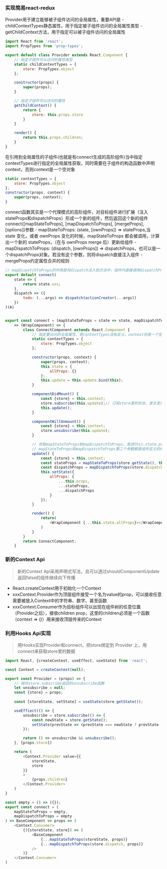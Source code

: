 ### 实现简易react-redux
Provider用于建立能够被子组件访问的全局属性，重要API是
    - childContextTypes静态属性，用于指定被子组件访问的全局属性类型
    - getChildContext方法，用于指定可以被子组件访问的全局属性
```js
import React from 'react';
import PropTypes from 'prop-types';

export default class Provider extends React.Component {
    // 指定子组件可以访问的属性类型
    static childContextTypes = {
        store: PropTypes.object
    };

    constructor(props) {
        super(props);
    }

    // 指定子组件可以访问的属性
    getChildContext() {
        return {
            store: this.props.store
        }
    }

    render() {
        return this.props.children;
    }
}
```
在引用到全局属性的子组件(也就是有connect生成的高阶组件)当中指定contextTypes进行指定的全局属性获取，同时需要在子组件的构造函数中声明context，否则context是一个空对象
```js
static contextTypes = {
    store: PropTypes.object
};
constructor(props, context) {
    super(props, context);
}
```

connect函数其实是一个代理模式的高阶组件，对目标组件进行扩展（注入stateProps和dispatchProps）形成一个新的组件，然后返回这个新的组件
connect([mapStateToProps], [mapDispatchToProps], [mergeProps], [options])参数
    - mapStateToProps: (state, [ownProps]) => stateProps,当 state 变化，或者 ownProps 变化的时候，mapStateToProps 都会被调用，计算出一个新的 stateProps，（在与 ownProps merge 后）更新给组件
    - mapDispatchToProps: (dispatch, [ownProps]) => dispatchProps，也可以是一个dispatchProps对象。若没有这个参数，则将dispatch直接注入组件
    - mergeProps约定属性合并的规则
```js
// mapDispatchToProps的作用是将dispatch注入到方法中，组件内直接调用dispatchProps内的方法即可修改状态
export default connect(
    state => {
        return state.xxx;
    },
    dispatch => ({
        todo: (...args) => dispatch(actionCreator(...args))
    })
)(A)


export const connect = (mapStateToProps = state => state, mapDispatchToProps)
    => (WrapComponent) => {
        class ConnectComponent extends React.Component {
            // 指定要访问的全局属性，若contextTypes没有定义，context将是一个空对象
            static contextTypes = {
                store: PropTypes.object
            };

            constructor(props, context) {
                super(props, context);
                this.state = {
                    allProps: {}
                };
                this.update = this.update.bind(this);
            }

            componentDidMount() {
                const {store} = this.context;
                store.subscribe(this.update);// 订阅store里的状态，发生变化就调用update函数
                this.update();
            }

            componentWillUnmount() {
                const {store} = this.context;
                store.unsubscribe(this.update);
            }

            // 获取mapStateToProps和mapDispatchToProps，放进this.state.props中更新组件
            // mapStateToProps和mapDispatchToProps第二个参数都是组件定义的时候传入的props，将属性merge
            update() {
                const {store} = this.context;
                const stateProps = mapStateToProps(store.getState(), this.props);
                const dispatchProps = mapDispatchToProps(store.dispatch, this.props);
                this.setState({
                    allProps: {
                        ...this.props,
                        ...stateProps,
                        ...dispatchProps
                    }
                });
            }

            render() {
                return(
                    <WrapComponent {...this.state.allProps}></WrapComponent>
                )
            }
        }
        return ConnectComponent;
    }
```



### 新的Context Api
>新的Context Api采用声明式写法，且可以透过shouldComponentUpdate返回false的组件继续向下传播
- React.createContext用于初始化一个Context
- xxxContext.Provider作为顶层组件接受一个名为value的prop，可以接收任意需要被放入Context中的字符串、数字、甚至函数
- xxxContext.Consumer作为目标组件可以出现在组件树的任意位置（Provider之后），接收children prop，这里的children必须是一个函数（context => ()）用来接收顶层传来的Context

### 利用Hooks Api实现
>用Hooks实现Provider和connect，把store绑定到 Provider 上，用connect来获取store里的数据
```js
import React, {createContext, useEffect, useState} from 'react';

const Context = createContext(null);

export const Provider = (props) => {
    // 保存store.subscribe返回的unsubscribe函数
    let unsubscribe = null;
    const {store} = props;
    
    const [storeState, setState] = useState(store.getState());

    useEffiect(() => {
        unsubscribe = store.subscribe(() => {
            const newState = store.getState();
            setState(prevState => (prevState === newState ? prevState : newState));
        });

        return () => unsubscribe && unsubscribe();
    }, [props.store])

    return (
        <Context.Provider value={{
            storeState,
            store
        }}
        >
            {props.children}
        </Context.Provider>
    )
}

const empty = () => ({});
export const connect = (
    mapStateToProps = empty,
    mapDispatchToProps = empty
) => BaseComponent => props => (
    <Context.Consumer>
        {({storeState, store}) => (
            <BaseComponent
                {...mapStateToProps(storeState, props)}
                {...mapDispatchToProps(store.dispatch, props)}
            />
        )}
    </Context.Consumer>
)
```